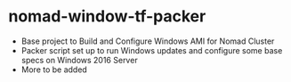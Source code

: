 # nomad-window-tf-packer

* Base project to Build and Configure Windows AMI for Nomad Cluster
* Packer script set up to run Windows updates and configure some base specs on Windows 2016 Server
* More to be added
